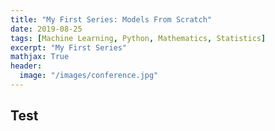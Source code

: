 ```yaml
---
title: "My First Series: Models From Scratch"
date: 2019-08-25
tags: [Machine Learning, Python, Mathematics, Statistics]
excerpt: "My First Series"
mathjax: True
header:
  image: "/images/conference.jpg"
---
```


## Test

